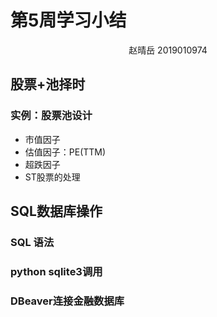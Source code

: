 # 第5周学习小结
<center>赵晴岳 2019010974</center>

## 股票+池择时
### 实例：股票池设计
- 市值因子
- 估值因子：PE(TTM)
- 超跌因子
- ST股票的处理



## SQL数据库操作
### SQL 语法
### python sqlite3调用
### DBeaver连接金融数据库